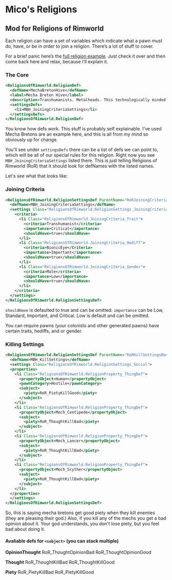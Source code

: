 # Mico's Religions
## Mod for Religions of Rimworld

Each religion can have a set of variables which indicate what a pawn must do, have, or be in order to join a religion. There’s a lot of stuff to cover. 

For a brief panic here’s the [full religion example](https://github.com/Neceros/MicosReligions/blob/master/Defs/ReligionDefs/MechaBretons.xml). Just check it over and then come back here and relax, because I’ll explain it.

### The Core
```xml
<ReligionsOfRimworld.ReligionDef>
  <defName>MechaBretonHive</defName>
  <label>Mecha Breton Hive</label>
  <description>Transhumanists. Metalheads. This technologically minded religion worships the advnacement of humanity into the realms of technology and synthetic materials. The ultimate goal for each individual within the hive is to ascend into a pure robotic body.</description>
  <settingsDefs>
    <li>MBH_JoiningCriteriaSettings</li>
  </settingsDefs>
</ReligionsOfRimworld.ReligionDef>
```

You know how defs work. This stuff is probably self explainable. I've used Mecha Bretons are an example here, and this is all from my mind so obviously up for change.

You'll see under `settingsDefs` there can be a list of defs we can point to, which will be all of our special rules for this religion. Right now you see `MBH_JoiningCriteriaSettings` listed there. This is just telling Religions of Rimworld (RoR) that it should look for defNames with the listed names. 

Let's see what that looks like:


### Joining Criteria
```xml
<ReligionsOfRimworld.ReligionSettingsDef ParentName="RoRJoiningCriteriaBase">
  <defName>MBH_JoiningCriteriaSettings</defName>
  <settings Class="ReligionsOfRimworld.ReligionSettings_JoiningCriteria">
    <criteria>
      <li Class="ReligionsOfRimworld.JoiningCriteria_Trait">
        <criteria>Transhumanist</criteria>
        <importance>Critical</importance>
        <shouldHave>true</shouldHave>
      </li>
      <li Class="ReligionsOfRimworld.JoiningCriteria_Hediff">
        <criteria>BionicEye</Criteria>
        <importance>Important</importance>
        <shouldHave>true</shouldHave>			
      </li>
      <li Class="ReligionsOfRimworld.JoiningCriteria_Gender">
        <criteria>Male</criteria>
        <importance>Low</importance>
        <shouldHave>true</shouldHave>
      </li>
    </criteria>
  </settings>
</ReligionsOfRimworld.ReligionSettingsDef>	
```

`shouldHave` is defaulted to true and can be omitted. `importance` can be Low, Standard, Important, and Critical. Low is default and can be omitted.

You can require pawns (your colonists and other generated pawns) have certain traits, hediffs, and or gender.


### Killing Settings
```xml
<ReligionsOfRimworld.ReligionSettingsDef ParentName="RoRKillSettingsBase">
  <defName>MBH_KillSettings</defName>
  <settings Class="ReligionsOfRimworld.ReligionSettings_Social">	
  <properties>
    <li Class="ReligionsOfRimworld.ReligionProperty_ThingDef">
      <propertyObject>Human</propertyObject>
      <pawnCategory>Hostile</pawnCategory>
      <subject>
        <piety>RoR_PietyKillGood</piety>
      </subject>
    </li>
    <li Class="ReligionsOfRimworld.ReligionProperty_ThingDef">
      <propertyObject>Mech_Centipede</propertyObject>
      <subject>
        <piety>RoR_ThoughtKillBad</piety>
      </subject>
    </li>
    <li Class="ReligionsOfRimworld.ReligionProperty_ThingDef">
      <propertyObject>Mech_Lancer</propertyObject>
      <subject>
        <piety>RoR_ThoughtKillBad</piety>
      </subject>
    </li>
    <li Class="ReligionsOfRimworld.ReligionProperty_ThingDef">
      <propertyObject>Mech_Scyther</propertyObject>
      <subject>
        <piety>RoR_ThoughtKillBad</piety>
      </subject>
    </li>
  </properties>		
  </settings>
</ReligionsOfRimworld.ReligionSettingsDef>
```

So, this is saying mecha bretons get good piety when they kill enemies (they are pleasing their god.) Also, if you kill any of the mechs you get a bad opinion about it. Your god understands, you don't lose piety, but you feel bad about doing it.


#### Avaliable defs for `<subject>` (you can stack multiple)

**OpinionThought**
RoR_ThoughtOpinionBad
RoR_ThoughtOpinionGood

**Thought**
RoR_ThoughtKillBad
RoR_ThoughtKillGood

**Piety**
RoR_PietyKillBad
RoR_PietyKillGood
